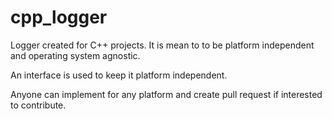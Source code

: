 # cpp_logger
Logger created for C++ projects. 
It is mean to to be platform independent and operating system agnostic. 

An interface is used to keep it platform independent. 

Anyone can implement for any platform and create pull request if interested to contribute.
